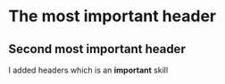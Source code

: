 # The most important header 
## Second most important header
I added headers which is an **important** skill
